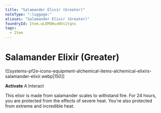 ```yaml
---
title: "Salamander Elixir (Greater)"
noteType: ":luggage:"
aliases: "Salamander Elixir (Greater)"
foundryId: Item.wLEMOWuxNVs1tqns
tags:
  - Item
---
```


# Salamander Elixir (Greater)
![[systems-pf2e-icons-equipment-alchemical-items-alchemical-elixirs-salamander-elixir.webp|150]]

**Activate** A Interact

This elixir is made from salamander scales to withstand fire. For 24 hours, you are protected from the effects of severe heat. You're also protected from extreme and incredible heat.
